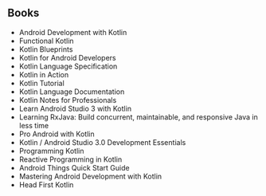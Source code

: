 <h2 id= "Books">Books </h2>




<ul>
                <li><a target="_blank" href="https://github.com/manjunath5496/Kotlin-Books/blob/master/kot(1).pdf" style="text-decoration:none;">Android Development with Kotlin  </a></li>
                <li><a target="_blank" href="https://github.com/manjunath5496/Kotlin-Books/blob/master/kot(2).pdf" style="text-decoration:none;">Functional Kotlin</a></li>
                <li><a target="_blank" href="https://github.com/manjunath5496/Kotlin-Books/blob/master/kot(3).pdf" style="text-decoration:none;">Kotlin Blueprints</a></li>
                <li><a target="_blank" href="https://github.com/manjunath5496/Kotlin-Books/blob/master/kot(4).pdf" style="text-decoration:none;">Kotlin for Android Developers</a></li>
                <li><a target="_blank" href="https://github.com/manjunath5496/Kotlin-Books/blob/master/kot(5).pdf" style="text-decoration:none;">Kotlin Language Specification</a></li>
                <li><a target="_blank" href="https://github.com/manjunath5496/Kotlin-Books/blob/master/kot(6).pdf" style="text-decoration:none;">Kotlin in Action</a></li>
                <li><a target="_blank" href="https://github.com/manjunath5496/Kotlin-Books/blob/master/kot(7).pdf" style="text-decoration:none;">Kotlin Tutorial</a></li>
                <li><a target="_blank" href="https://github.com/manjunath5496/Kotlin-Books/blob/master/kot(8).pdf" style="text-decoration:none;">Kotlin Language Documentation</a></li>
                <li><a target="_blank" href="https://github.com/manjunath5496/Kotlin-Books/blob/master/kot(9).pdf" style="text-decoration:none;">Kotlin Notes for Professionals</a></li>
                <li><a target="_blank" href="https://github.com/manjunath5496/Kotlin-Books/blob/master/kot(10).pdf" style="text-decoration:none;">Learn Android Studio 3 with Kotlin</a></li>
	  <li><a target="_blank" href="https://github.com/manjunath5496/Kotlin-Books/blob/master/kot(11).pdf" style="text-decoration:none;"> Learning RxJava: Build concurrent, maintainable, and responsive Java in less time </a></li>
                <li><a target="_blank" href="https://github.com/manjunath5496/Kotlin-Books/blob/master/kot(12).pdf" style="text-decoration:none;">Pro Android with Kotlin</a></li>
                <li><a target="_blank" href="https://github.com/manjunath5496/Kotlin-Books/blob/master/kot(13).pdf" style="text-decoration:none;">Kotlin / Android Studio 3.0 Development Essentials </a></li>
                <li><a target="_blank" href="https://github.com/manjunath5496/Kotlin-Books/blob/master/kot(14).pdf" style="text-decoration:none;">Programming Kotlin</a></li>
                <li><a target="_blank" href="https://github.com/manjunath5496/Kotlin-Books/blob/master/kot(15).pdf" style="text-decoration:none;">Reactive Programming in Kotlin</a></li>
                <li><a target="_blank" href="https://github.com/manjunath5496/Kotlin-Books/blob/master/kot(16).pdf" style="text-decoration:none;">Android Things Quick Start Guide</a></li>
                <li><a target="_blank" href="https://github.com/manjunath5496/Kotlin-Books/blob/master/kot(17).pdf" style="text-decoration:none;">Mastering Android Development with Kotlin</a></li>
                <li><a target="_blank" href="https://github.com/manjunath5496/Kotlin-Books/blob/master/kot(18).pdf" style="text-decoration:none;">Head First Kotlin</a></li>
            
	
	
</ul>
